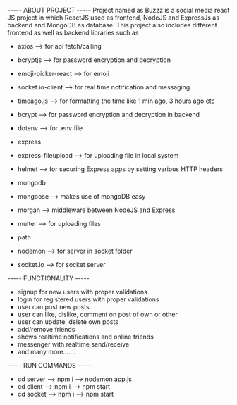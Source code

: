 ----- ABOUT PROJECT -----
Project named as Buzzz is a social media react JS project in which ReactJS used as frontend, NodeJS and ExpressJs as backend and MongoDB as database.
This project also includes different frontend as well as backend libraries such as

 - axios --> for api fetch/calling
 - bcryptjs --> for password encryption and decryption
 - emoji-picker-react --> for emoji
 - socket.io-client --> for real time notification and messaging
 - timeago.js --> for formatting the time like 1 min ago, 3 hours ago etc

 - bcrypt --> for password encryption and decryption in backend
 - dotenv --> for .env file
 - express
 - express-fileupload --> for uploading file in local system
 - helmet --> for securing Express apps by setting various HTTP headers
 - mongodb
 - mongoose --> makes use of mongoDB easy
 - morgan --> middleware between NodeJS and Express
 - multer --> for uploading files
 - path

 - nodemon --> for server in socket folder
 - socket.io --> for socket server

----- FUNCTIONALITY -----
 - signup for new users with proper validations
 - login for registered users with proper validations
 - user can post new posts
 - user can like, dislike, comment on post of own or other
 - user can update, delete own posts
 - add/remove friends
 - shows realtime notifications and online friends
 - messenger with realtime send/receive
 - and many more.......

----- RUN COMMANDS -----
 - cd server --> npm i --> nodemon app.js
 - cd client --> npm i --> npm start
 - cd socket --> npm i --> npm start